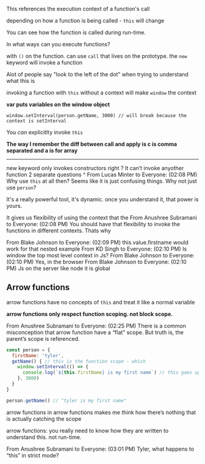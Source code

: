 This references the execution context of a function's call

depending on how a function is being called - `this` will change

You can see how the function is called during run-time.

In what ways can you execute functions?

with `()` on the function. can use `call` that lives on the prototype. the `new` keyword will invoke a function

Alot of people say "look to the left of the dot" when trying to understand what this is

invoking a function with `this` without a context will make `window` the context

**var puts variables on the window object**

    window.setInterval(person.getName, 3000) // will break because the context is setInterval

You *can* explicitlty invoke `this`

**The way I remember the diff between call and apply is c is comma separated and a is for array**

---

new keyword only invokes constructors right ? It can’t invoke anyother function 2 separate questions ^
From Lucas Minter to Everyone: (02:08 PM) Why use `this` at all then? Seems like it is just confusing things. Why not just use `person`?

It's a really powerful tool, it's dynamic. once you understand it, that power is yours.

It gives us flexibility of using the context that the 
From Anushree Subramani to Everyone: (02:08 PM) You should have that flexibility to invoke the functions in different contexts. Thats why

From Blake Johnson to Everyone: (02:09 PM) this.value.firstname would work for that nested example
From KD Singh to Everyone: (02:10 PM) Is window the top most level context in Js?
From Blake Johnson to Everyone: (02:10 PM) Yes, in the browser
From Blake Johnson to Everyone: (02:10 PM) Js on the server like node it is global

## Arrow functions

arrow functions have no concepts of `this` and treat it like a normal variable

**arrow functions only respect function scoping. not block scope.**

From Anushree Subramani to Everyone: (02:25 PM) There is a common misconception that arrow function have a “flat” scope. But truth is, the parent’s scope is referenced.
```js
const person = {
  firstName: 'tyler',
  getName() { // this is the function scope - which 
    window.setInterval(() => {
      console.log(`${this.firstName} is my first name`) // this goes up a level to the next function scope (at author time)
    }, 3000)
  }
}

person.getName() // "tyler is my first name"
```
arrow functions in arrow functions makes me think how there’s nothing that is actually catching the scope

arrow functions: you really need to know how they are written to understand this. not run-time.

From Anushree Subramani to Everyone: (03:01 PM) Tyler, what happens to “this” in strict mode?